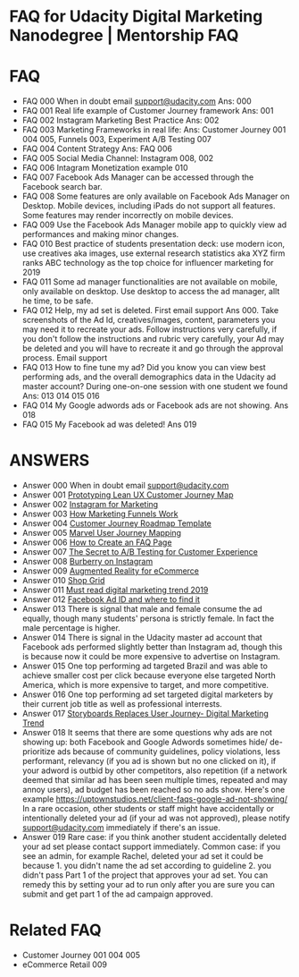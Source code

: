 # FAQ for Udacity Digital Marketing Nanodegree | Mentorship FAQ

# FAQ
- FAQ 000	When in doubt email support@udacity.com Ans: 000
- FAQ 001	Real life example of Customer Journey framework Ans: 001
- FAQ 002	Instagram Marketing Best Practice Ans: 002
- FAQ 003	Marketing Frameworks in real life: Ans: Customer Journey 001 004 005, Funnels 003, Experiment A/B Testing 007
- FAQ 004	Content Strategy Ans: FAQ 006
- FAQ 005	Social Media Channel: Instagram 008, 002
- FAQ 006	Intagram Monetization example 010
- FAQ 007	Facebook Ads Manager can be accessed through the Facebook search bar.
- FAQ 008	Some features are only available on Facebook Ads Manager on Desktop. Mobile devices, including iPads do not support all features. Some features may render incorrectly on mobile devices.
- FAQ 009	Use the Facebook Ads Manager mobile app to quickly view ad performances and making minor changes.
- FAQ 010	Best practice of students presentation deck: use modern icon, use creatives aka images, use external research statistics aka XYZ firm ranks ABC technology as the top choice for influencer marketing for 2019
- FAQ 011	Some ad manager functionalities are not available on mobile, only available on desktop. Use desktop to access the ad manager, allt he time, to be safe.
- FAQ 012	Help, my ad set is deleted. First email support Ans 000. Take screenshots of the Ad Id, creatives/images, content, parameters you may need it to recreate your ads. Follow instructions very carefully, if you don't follow the instructions and rubric very carefully, your Ad may be deleted and you will have to recreate it and go through the approval process. Email support
- FAQ 013	How to fine tune my ad? Did you know you can view best performing ads, and the overall demographics data in the Udacity ad master account? During one-on-one session with one student we found Ans: 013 014 015 016
- FAQ 014	My Google adwords ads or Facebook ads are not showing. Ans 018
- FAQ 015	My Facebook ad was deleted! Ans 019

# ANSWERS
- Answer 000 When in doubt email support@udacity.com
- Answer 001 [Prototyping Lean UX Customer Journey Map](https://blog.marvelapp.com/proto-journey-lean-ux-customer-journey-map/)
- Answer 002 [Instagram for Marketing](https://www.shopify.com/blog/instagram-marketing)
- Answer 003 [How Marketing Funnels Work](https://www.canva.com/learn/how-marketing-funnels-work/)
- Answer 004 [Customer Journey Roadmap Template](https://www.sketchappsources.com/free-source/2688-customer-journey-roadmap-template-sketch-freebie-resource.html)
- Answer 005 [Marvel User Journey Mapping](https://blog.marvelapp.com/beginners-guide-user-journey-mapping/)
- Answer 006 [How to Create an FAQ Page](https://www.shopify.com/blog/120928069-how-to-create-faq-page)
- Answer 007 [The Secret to A/B Testing for Customer Experience](https://www.gartner.com/smarterwithgartner/the-secret-to-ab-testing-for-customer-experience/)
- Answer 008 [Burberry on Instagram](https://www.webbyawards.com/news/webby-instagram-all-stars-bseries)
- Answer 009 [Augmented Reality for eCommerce](https://www.shopify.com/blog/augmented-reality-commerce)
- Answer 010 [Shop Grid](https://buffer.com/shop-grid)
- Answer 011 [Must read digital marketing trend 2019](https://medium.com/growth-hackers-guide/must-read-articles-in-2019-for-growth-hackers-and-digital-marketers-65b81897e25a)
- Answer 012 [Facebook Ad ID and where to find it](https://www.facebook.com/business/help/1492627900875762)
- Answer 013 There is signal that male and female consume the ad equally, though many students' persona is strictly female. In fact the male percentage is higher. 
- Answer 014 There is signal in the Udacity master ad account that Facebook ads performed slightly better than Instagram ad, though this is because now it could be more expensive to advertise on Instagram. 
- Answer 015 One top performing ad targeted Brazil and was able to achieve smaller cost per click because everyone else targeted North America, which is more expensive to target, and more competitive.
- Answer 016 One top performing ad set targeted digital marketers by their current job title as well as professional interrests.
- Answer 017 [Storyboards Replaces User Journey- Digital Marketing Trend](https://www.invisionapp.com/inside-design/user-journey-storyboards)
- Answer 018 It seems that there are some questions why ads are not showing up: both Facebook and Google Adwords sometimes hide/ de-prioritize ads because of community guidelines, policy violations, less performant, relevancy (if you ad is shown but no one clicked on it), if your adword is outbid by other competitors, also repetition (if a network deemed that similar ad has been seen multiple times, repeated and may annoy users), ad budget has been reached so no ads show. Here's one example https://uptownstudios.net/client-faqs-google-ad-not-showing/ In a rare occasion, other students or staff might have accidentally or intentionally deleted your ad (if your ad was not approved), please notify support@udacity.com immediately if there's an issue.
- Answer 019 Rare case: if you think another student accidentally deleted your ad set please contact support immediately. Common case: if you see an admin, for example Rachel, deleted your ad set it could be because 1. you didn't name the ad set according to guideline 2. you didn't pass Part 1 of the project that approves your ad set. You can remedy this by setting your ad to run only after you are sure you can submit and get part 1 of the ad campaign approved. 

# Related FAQ 
- Customer Journey 001 004 005
- eCommerce Retail 009


